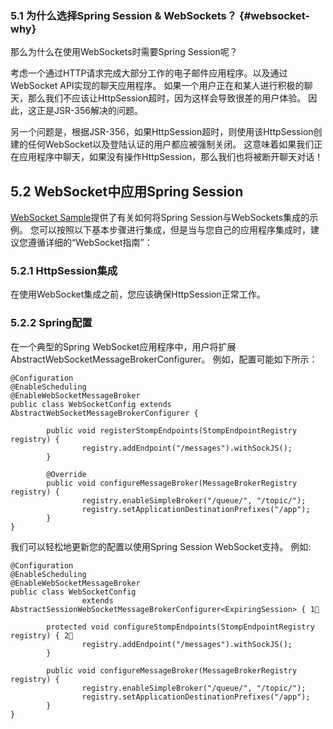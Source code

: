 ### 5.1 为什么选择Spring Session & WebSockets？ {#websocket-why}

那么为什么在使用WebSockets时需要Spring Session呢？

考虑一个通过HTTP请求完成大部分工作的电子邮件应用程序。以及通过WebSocket API实现的聊天应用程序。 如果一个用户正在和某人进行积极的聊天，那么我们不应该让HttpSession超时，因为这样会导致很差的用户体验。 因此，这正是JSR-356解决的问题。

另一个问题是，根据JSR-356，如果HttpSession超时，则使用该HttpSession创建的任何WebSocket以及登陆认证的用户都应被强制关闭。 这意味着如果我们正在应用程序中聊天，如果没有操作HttpSession，那么我们也将被断开聊天对话！

## 5.2 WebSocket中应用Spring Session

[WebSocket Sample](https://docs.spring.io/spring-session/docs/1.3.1.RELEASE/reference/html5/#samples)提供了有关如何将Spring Session与WebSockets集成的示例。 您可以按照以下基本步骤进行集成，但是当与您自己的应用程序集成时，建议您遵循详细的“WebSocket指南”：

### 5.2.1 HttpSession集成

在使用WebSocket集成之前，您应该确保HttpSession正常工作。

### 5.2.2 Spring配置

在一个典型的Spring WebSocket应用程序中，用户将扩展AbstractWebSocketMessageBrokerConfigurer。 例如，配置可能如下所示：

```
@Configuration
@EnableScheduling
@EnableWebSocketMessageBroker
public class WebSocketConfig extends AbstractWebSocketMessageBrokerConfigurer {

        public void registerStompEndpoints(StompEndpointRegistry registry) {
                registry.addEndpoint("/messages").withSockJS();
        }

        @Override
        public void configureMessageBroker(MessageBrokerRegistry registry) {
                registry.enableSimpleBroker("/queue/", "/topic/");
                registry.setApplicationDestinationPrefixes("/app");
        }
}
```

我们可以轻松地更新您的配置以使用Spring Session WebSocket支持。 例如:

```
@Configuration
@EnableScheduling
@EnableWebSocketMessageBroker
public class WebSocketConfig
                extends AbstractSessionWebSocketMessageBrokerConfigurer<ExpiringSession> { 1⃣️

        protected void configureStompEndpoints(StompEndpointRegistry registry) { 2⃣️
                registry.addEndpoint("/messages").withSockJS();
        }

        public void configureMessageBroker(MessageBrokerRegistry registry) {
                registry.enableSimpleBroker("/queue/", "/topic/");
                registry.setApplicationDestinationPrefixes("/app");
        }
}
```



